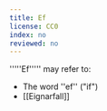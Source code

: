 ```yaml
---
title: Ef
license: CC0
index: no
reviewed: no
---
```


'''''Ef''''' may refer to:

* The word ''ef'' ("if")
* [[Eignarfall]]


